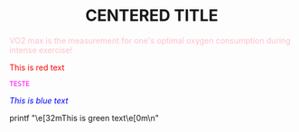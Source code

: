 <html>

<body>

<h1 align="center">CENTERED TITLE</h1>

<p style="color:pink;">VO2 max is the measurement for one's optimal oxygen consumption during intense exercise!</p>

<span style="color:red">This is red text</span>

</body>

</html>

<code style="color : magenta">TESTE</code>

<span style="color:blue"> *This is blue text* </span>

printf "\e[32mThis is green text\e[0m\n"
